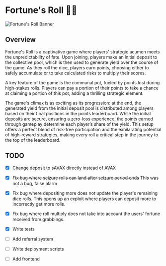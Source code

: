 # Fortune's Roll 🎲🎲
![Fortune's Roll Banner](banner.png)

## Overview

Fortune's Roll is a captivative game where players' strategic acumen meets the unpredictability of fate. Upon joining, players make an initial deposit to the collective pool, which is then used to generate yield over the course of the game. As they roll the dice, players earn points, choosing either to safely accumulate or to take calculated risks to multiply their scores.

A key feature of the game is the communal pot, fueled by points lost during high-stakes rolls. Players can pay a portion of their points to take a chance at claiming a portion of this pot, adding a thrilling strategic element.

The game's climax is as exciting as its progression: at the end, the generated yield from the initial deposit pool is distributed among players based on their final positions in the points leaderboard. While the initial deposits are secure, ensuring a zero-loss experience, the points earned through gameplay determine each player’s share of the yield. This setup offers a perfect blend of risk-free participation and the exhilarating potential of high-reward strategies, making every roll a critical step in the journey to the top of the leaderboard.

## TODO

- [x] Change deposit to sAVAX directly instead of AVAX
- [x] ~~Fix bug where seizure rolls can land after seizure period ends~~ This was not a bug, false alarm
- [x] Fix bug where depositing more does not update the player's remaining dice rolls. This opens up an exploit where players can deposit more to incorrectly get more rolls.
- [x] Fix bug where roll multiply does not take into account the users' fortune received from grabbings.
- [x] Write tests
- [ ] Add referral system
- [ ] Write deployment scripts
- [ ] Add frontend

